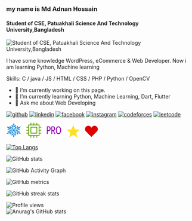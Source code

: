 ###  my name is Md Adnan Hossain
#### Student of CSE, Patuakhali Science And Technology University,Bangladesh
![Student of CSE, Patuakhali Science And Technology University,Bangladesh](https://adnan182.github.io/github-profile-readme-generator/images/banner.png)

I have some knowledge WordPress, eCommerce & Web Developer.
Now i am learning Python, Machine learning 

Skills: C / java / JS / HTML / CSS / PHP / Python / OpenCV

- 🔭 I’m currently working on this page. 
- 🌱 I’m currently learning Python, Machine Learning, Dart, Flutter 
- 💬 Ask me about Web Developing 


[<img src='https://cdn.jsdelivr.net/npm/simple-icons@3.0.1/icons/github.svg' alt='github' height='40'>](https://github.com/https://github.com/adnan182)  [<img src='https://cdn.jsdelivr.net/npm/simple-icons@3.0.1/icons/linkedin.svg' alt='linkedin' height='40'>](https://www.linkedin.com/in/https://www.linkedin.com/in/md-adnan-hossain-5410a91a6//)  [<img src='https://cdn.jsdelivr.net/npm/simple-icons@3.0.1/icons/facebook.svg' alt='facebook' height='40'>](https://www.facebook.com/https://www.facebook.com/adnan.adnanhossain/)  [<img src='https://cdn.jsdelivr.net/npm/simple-icons@3.0.1/icons/instagram.svg' alt='instagram' height='40'>](https://www.instagram.com/https://www.instagram.com/a_d_n_a_n_hossain//)  [<img src='https://cdn.jsdelivr.net/npm/simple-icons@3.0.1/icons/codeforces.svg' alt='codeforces' height='40'>](https://codeforces.com/profile/pstu_adnan82)  [<img src='https://cdn.jsdelivr.net/npm/simple-icons@3.0.1/icons/leetcode.svg' alt='leetcode' height='40'>](https://leetcode.com/pstu_adnan/)  

<a href='https://archiveprogram.github.com/'><img src='https://raw.githubusercontent.com/acervenky/animated-github-badges/master/assets/acbadge.gif' width='40' height='40'></a> <a href='https://docs.github.com/en/developers'><img src='https://raw.githubusercontent.com/acervenky/animated-github-badges/master/assets/devbadge.gif' width='40' height='40'></a> <a href='https://github.com/pricing'><img src='https://raw.githubusercontent.com/acervenky/animated-github-badges/master/assets/pro.gif' width='40' height='40'></a> <a href='https://stars.github.com/'><img src='https://raw.githubusercontent.com/acervenky/animated-github-badges/master/assets/starbadge.gif' width='35' height='35'></a> <a href='https://docs.github.com/en/github/supporting-the-open-source-community-with-github-sponsors'><img src='https://raw.githubusercontent.com/acervenky/animated-github-badges/master/assets/sponsorbadge.gif' width='35' height='35'></a> 

[![Top Langs](https://github-readme-stats.vercel.app/api/top-langs/?username=https://github.com/adnan182)](https://github.com/anuraghazra/github-readme-stats)

![GitHub stats](https://github-readme-stats.vercel.app/api?username=https://github.com/adnan182&show_icons=true)  

![GitHub Activity Graph](https://activity-graph.herokuapp.com/graph?username=https://github.com/adnan182)  

![GitHub metrics](https://metrics.lecoq.io/https://github.com/adnan182)  

![GitHub streak stats](https://streak-stats.demolab.com/?user=https://github.com/adnan182)  

![Profile views](https://gpvc.arturio.dev/https://github.com/adnan182)  
![Anurag's GitHub stats](https://github-readme-stats.vercel.app/api?username=adnan182&show_icons=true&theme=radical)
